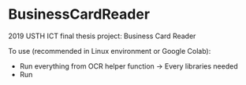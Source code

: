 # BusinessCardReader
2019 USTH ICT final thesis project: Business Card Reader

To use (recommended in Linux environment or Google Colab):

* Run everything from OCR helper function -> Every libraries needed
* Run
